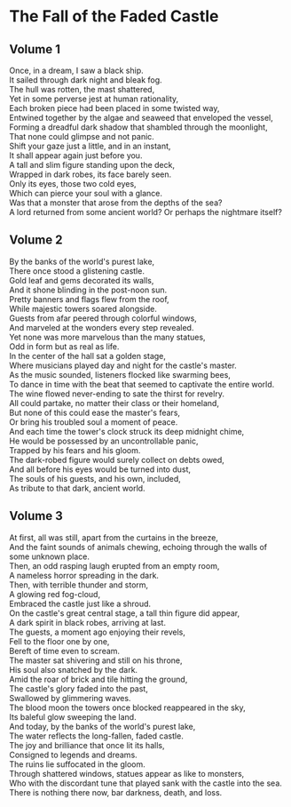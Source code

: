 # The Fall of the Faded Castle

## Volume 1

Once, in a dream, I saw a black ship.  
It sailed through dark night and bleak fog.  
The hull was rotten, the mast shattered,  
Yet in some perverse jest at human rationality,  
Each broken piece had been placed in some twisted way,  
Entwined together by the algae and seaweed that enveloped the vessel,  
Forming a dreadful dark shadow that shambled through the moonlight,  
That none could glimpse and not panic.  
Shift your gaze just a little, and in an instant,  
It shall appear again just before you.  
A tall and slim figure standing upon the deck,  
Wrapped in dark robes, its face barely seen.  
Only its eyes, those two cold eyes,  
Which can pierce your soul with a glance.  
Was that a monster that arose from the depths of the sea?  
A lord returned from some ancient world? Or perhaps the nightmare itself?  

## Volume 2

By the banks of the world's purest lake,  
There once stood a glistening castle.  
Gold leaf and gems decorated its walls,  
And it shone blinding in the post-noon sun.  
Pretty banners and flags flew from the roof,  
While majestic towers soared alongside.  
Guests from afar peered through colorful windows,  
And marveled at the wonders every step revealed.  
Yet none was more marvelous than the many statues,  
Odd in form but as real as life.  
In the center of the hall sat a golden stage,  
Where musicians played day and night for the castle's master.  
As the music sounded, listeners flocked like swarming bees,  
To dance in time with the beat that seemed to captivate the entire world.  
The wine flowed never-ending to sate the thirst for revelry.  
All could partake, no matter their class or their homeland,  
But none of this could ease the master's fears,  
Or bring his troubled soul a moment of peace.  
And each time the tower's clock struck its deep midnight chime,  
He would be possessed by an uncontrollable panic,  
Trapped by his fears and his gloom.  
The dark-robed figure would surely collect on debts owed,  
And all before his eyes would be turned into dust,  
The souls of his guests, and his own, included,  
As tribute to that dark, ancient world.  

## Volume 3

At first, all was still, apart from the curtains in the breeze,  
And the faint sounds of animals chewing, echoing through the walls of some unknown place.  
Then, an odd rasping laugh erupted from an empty room,  
A nameless horror spreading in the dark.  
Then, with terrible thunder and storm,  
A glowing red fog-cloud,  
Embraced the castle just like a shroud.  
On the castle's great central stage, a tall thin figure did appear,  
A dark spirit in black robes, arriving at last.  
The guests, a moment ago enjoying their revels,  
Fell to the floor one by one,  
Bereft of time even to scream.  
The master sat shivering and still on his throne,  
His soul also snatched by the dark.  
Amid the roar of brick and tile hitting the ground,  
The castle's glory faded into the past,  
Swallowed by glimmering waves.  
The blood moon the towers once blocked reappeared in the sky,  
Its baleful glow sweeping the land.  
And today, by the banks of the world's purest lake,  
The water reflects the long-fallen, faded castle.  
The joy and brilliance that once lit its halls,  
Consigned to legends and dreams.  
The ruins lie suffocated in the gloom.  
Through shattered windows, statues appear as like to monsters,  
Who with the discordant tune that played sank with the castle into the sea.  
There is nothing there now, bar darkness, death, and loss.  
